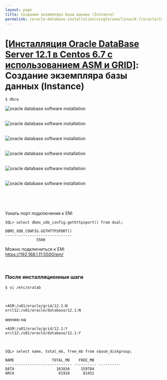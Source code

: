 ```yaml
---
layout: page
title: Создание экземпляра базы данных (Instance)
permalink: /oracle-database-installation/single/asm/linux/6.7/oracle/12.1/oracle-instance-creation/
---
```


# <a href="/oracle-database-installation/single/asm/linux/6.7/oracle/12.1/">[Инсталляция Oracle DataBase Server 12.1 в Centos 6.7 с использованием ASM и GRID]</a>: Создание экземпляра базы данных (Instance)


	$ dbca


<img src="http://img.oradba.net/oracle-database-installation/asm/linux/6.7/oracle/12.1/04-oracle-instance-creation/oracle-instance-creation_01.png" border="0" alt="oracle database software installation"><br/><br/>


<img src="http://img.oradba.net/oracle-database-installation/asm/linux/6.7/oracle/12.1/04-oracle-instance-creation/oracle-instance-creation_02.png" border="0" alt="oracle database software installation"><br/><br/>


<img src="http://img.oradba.net/oracle-database-installation/asm/linux/6.7/oracle/12.1/04-oracle-instance-creation/oracle-instance-creation_03.png" border="0" alt="oracle database software installation"><br/><br/>


<img src="http://img.oradba.net/oracle-database-installation/asm/linux/6.7/oracle/12.1/04-oracle-instance-creation/oracle-instance-creation_04.png" border="0" alt="oracle database software installation"><br/><br/>

<img src="http://img.oradba.net/oracle-database-installation/asm/linux/6.7/oracle/12.1/04-oracle-instance-creation/oracle-instance-creation_05.png" border="0" alt="oracle database software installation"><br/><br/>


<img src="http://img.oradba.net/oracle-database-installation/asm/linux/6.7/oracle/12.1/04-oracle-instance-creation/oracle-instance-creation_06.png" border="0" alt="oracle database software installation"><br/><br/>


<br/>
<br/>

Узнать порт подключения к EM:

	SQL> select dbms_xdb_config.gethttpsport() from dual;

	DBMS_XDB_CONFIG.GETHTTPSPORT()
	------------------------------
				  5500



Можно подключиться к EM:  
https://192.168.1.11:5500/em/


<br/>

### После инсталляционные шаги



	$ vi /etc/oratab

<br/>

	+ASM:/u01/oracle/grid/12.1:N
	orcl12:/u01/oracle/database/12.1:N

меняю на

	+ASM:/u01/oracle/grid/12.1:Y
	orcl12:/u01/oracle/database/12.1:Y



<br/>

	SQL> select name, total_mb, free_mb from v$asm_diskgroup;

	NAME				 TOTAL_MB    FREE_MB
	------------------------------ ---------- ----------
	DATA				   163836     159704
	ARCH				    81918      81452
